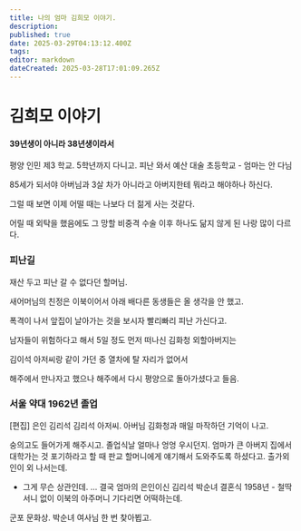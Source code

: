```yaml
---
title: 나의 엄마 김희모 이야기.
description: 
published: true
date: 2025-03-29T04:13:12.400Z
tags: 
editor: markdown
dateCreated: 2025-03-28T17:01:09.265Z
---
```


# 김희모 이야기 


#### 39년생이 아니라 38년생이라서 


평양 인민 제3 학교. 5학년까지 다니고.
피난 와서 
예산 대술 초등학교 - 엄마는 안 다님

85세가 되서야 아버님과 3살 차가 아니라고
아버지한테 뭐라고 해야하나 하신다. 

그럴 때 보면 이제 어떨 때는 나보다 더 젊게 사는  것같다. 

어릴 때 외탁을 했음에도 그 망할 비중격 수술 이후 하나도 닮지 않게 된 나랑 많이 다르다.  




### 피난길
재산 두고 피난 갈 수 없다던 할머님.

새어머님의 친정은 이북이어서 아래 배다른 동생들은 올 생각을 안 했고.

폭격이 나서 앞집이 날아가는 것을 보시자 빨리빠리 피난 가신다고.

남자들이 위험하다고 해서 5일 정도 먼저 떠나신 김화청 외할아버지는

김이석 아저씨랑 같이 가던 중 열차에 탈 자리가 없어서

해주에서 만나자고 했으나 해주에서 다시 평양으로 돌아가셨다고 들음.




### 서울 약대 1962년 졸업


[편집] 은인 김리석
김리석 아저씨.
아버님 김화청과 매일 마작하던 기억이 나고.



숭의고도 들어가게 해주시고.
졸업식날 얼마나 엉엉 우시던지.
엄마가 큰 아버지 집에서
대학가는 것 포기하라고 할 때
판교 할머니에게 얘기해서 도와주도록 하셨다고.
출가외인이 외 나서는데.
- 그게 무슨 상관인데.
... 결국 엄마의 은인이신
김리석 박순녀 결혼식 1958년 -
철딱서니 없이
이북의 아주머니 기다리면 어떡하는데.


군포 문화상.
박순녀 여사님 한 번 찾아뵙고.
